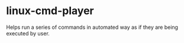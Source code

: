 # linux-cmd-player
Helps run a series of commands in automated way as if they are being executed by user. 

